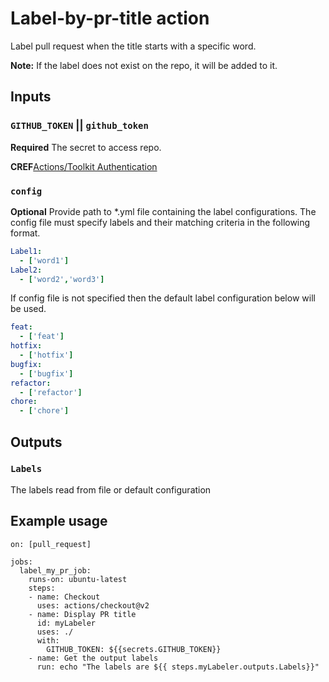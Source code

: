 # Label-by-pr-title action
Label pull request when the title starts with a specific word.

**Note:** If the label does not exist on the repo, it will be added to it.

## Inputs

### `GITHUB_TOKEN` || `github_token`

**Required** The secret to access repo.

**CREF**[Actions/Toolkit Authentication](https://www.npmjs.com/package/actions-toolkit#toolsgithub)
### `config`

**Optional** Provide path to *.yml file containing the label configurations. The config file must specify labels and their matching criteria in the following format.

```yaml
Label1:
  - ['word1']
Label2:
  - ['word2','word3']
```

If config file is not specified then the default label configuration below will be used. 

```yaml
feat:
  - ['feat']
hotfix:
  - ['hotfix']
bugfix:
  - ['bugfix']
refactor:
  - ['refactor']
chore:
  - ['chore']
```

## Outputs

### `Labels`

The labels read from file or default configuration

## Example usage

```
on: [pull_request]

jobs:
  label_my_pr_job:
    runs-on: ubuntu-latest
    steps:
    - name: Checkout
      uses: actions/checkout@v2
    - name: Display PR title
      id: myLabeler
      uses: ./
      with:
        GITHUB_TOKEN: ${{secrets.GITHUB_TOKEN}}
    - name: Get the output labels
      run: echo "The labels are ${{ steps.myLabeler.outputs.Labels}}"
```
